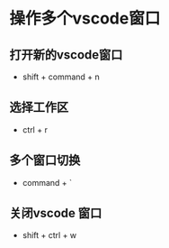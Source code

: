 # 操作多个vscode窗口

## 打开新的vscode窗口
- shift + command + n 

## 选择工作区
- ctrl + r 

## 多个窗口切换
- command + `

## 关闭vscode 窗口
- shift + ctrl + w